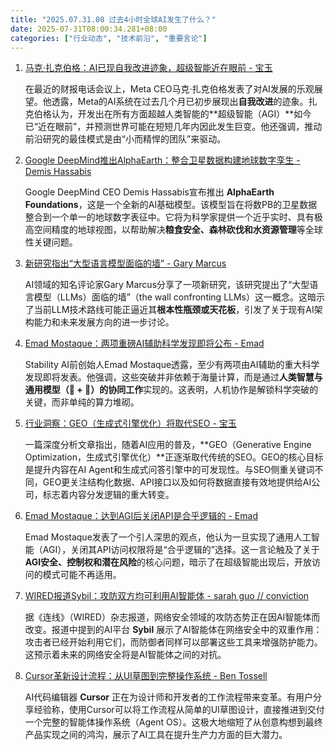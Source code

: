 ```yaml
---
title: "2025.07.31.08 过去4小时全球AI发生了什么？"
date: 2025-07-31T08:00:34.281+08:00
categories: ["行业动态", "技术前沿", "重要言论"]
---
```


1.  [马克·扎克伯格：AI已现自我改进迹象，超级智能近在眼前 - 宝玉](https://x.com/dotey/status/1950687880466362741)

    在最近的财报电话会议上，Meta CEO马克·扎克伯格发表了对AI发展的乐观展望。他透露，Meta的AI系统在过去几个月已初步展现出**自我改进**的迹象。扎克伯格认为，开发出在所有方面超越人类智能的**超级智能（AGI）**如今已“近在眼前”，并预测世界可能在短短几年内因此发生巨变。他还强调，推动前沿研究的最佳模式是由“小而精悍的团队”来驱动。

2.  [Google DeepMind推出AlphaEarth：整合卫星数据构建地球数字孪生 - Demis Hassabis](https://x.com/demishassabis/status/1950667643771326784)

    Google DeepMind CEO Demis Hassabis宣布推出 **AlphaEarth Foundations**，这是一个全新的AI基础模型。该模型旨在将数PB的卫星数据整合到一个单一的地球数字表征中。它将为科学家提供一个近乎实时、具有极高空间精度的地球视图，以帮助解决**粮食安全、森林砍伐和水资源管理**等全球性关键问题。

3.  [新研究指出“大型语言模型面临的墙” - Gary Marcus](https://x.com/GaryMarcus/status/1950683721834922438)

    AI领域的知名评论家Gary Marcus分享了一项新研究，该研究提出了“大型语言模型（LLMs）面临的墙”（the wall confronting LLMs）这一概念。这暗示了当前LLM技术路线可能正逼近其**根本性瓶颈或天花板**，引发了关于现有AI架构能力和未来发展方向的进一步讨论。

4.  [Emad Mostaque：两项重磅AI辅助科学发现即将公布 - Emad](https://x.com/EMostaque/status/1950649125357355432)

    Stability AI前创始人Emad Mostaque透露，至少有两项由AI辅助的重大科学发现即将发表。他强调，这些突破并非依赖于海量计算，而是通过**人类智慧与通用模型（🧠 + 🤖）的协同工作**实现的。这表明，人机协作是解锁科学突破的关键，而非单纯的算力堆砌。

5.  [行业洞察：GEO（生成式引擎优化）将取代SEO - 宝玉](https://x.com/dotey/status/1950653842259063244)

    一篇深度分析文章指出，随着AI应用的普及，**GEO（Generative Engine Optimization，生成式引擎优化）**正逐渐取代传统的SEO。GEO的核心目标是提升内容在AI Agent和生成式问答引擎中的可发现性。与SEO侧重关键词不同，GEO更关注结构化数据、API接口以及如何将数据直接有效地提供给AI公司，标志着内容分发逻辑的重大转变。

6.  [Emad Mostaque：达到AGI后关闭API是合乎逻辑的 - Emad](https://x.com/EMostaque/status/1950655072917963051)

    Emad Mostaque发表了一个引人深思的观点，他认为一旦实现了通用人工智能（AGI），关闭其API访问权限将是“合乎逻辑的”选择。这一言论触及了关于**AGI安全、控制权和潜在风险**的核心问题，暗示了在超级智能出现后，开放访问的模式可能不再适用。

7.  [WIRED报道Sybil：攻防双方均可利用AI智能体 - sarah guo // conviction](https://x.com/saranormous/status/1950679827977269401)

    据《连线》（WIRED）杂志报道，网络安全领域的攻防态势正在因AI智能体而改变。报道中提到的AI平台 **Sybil** 展示了AI智能体在网络安全中的双重作用：攻击者已经开始利用它们，而防御者同样可以部署这些工具来增强防护能力。这预示着未来的网络安全将是AI智能体之间的对抗。

8.  [Cursor革新设计流程：从UI草图到完整操作系统 - Ben Tossell](https://x.com/bentossell/status/1950672574050181345)

    AI代码编辑器 **Cursor** 正在为设计师和开发者的工作流程带来变革。有用户分享经验称，使用Cursor可以将工作流程从简单的UI草图设计，直接推进到交付一个完整的智能体操作系统（Agent OS）。这极大地缩短了从创意构想到最终产品实现之间的鸿沟，展示了AI工具在提升生产力方面的巨大潜力。